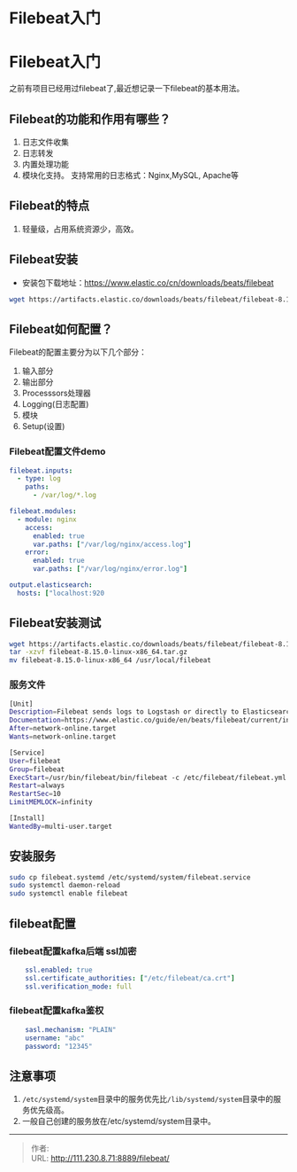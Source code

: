# Filebeat入门


<!--more-->
# Filebeat入门
之前有项目已经用过filebeat了,最近想记录一下filebeat的基本用法。
## Filebeat的功能和作用有哪些？
1. 日志文件收集
2. 日志转发
3. 内置处理功能
4. 模块化支持。
   支持常用的日志格式：Nginx,MySQL, Apache等

## Filebeat的特点
1. 轻量级，占用系统资源少，高效。

## Filebeat安装
- 安装包下载地址：https://www.elastic.co/cn/downloads/beats/filebeat
```bash
wget https://artifacts.elastic.co/downloads/beats/filebeat/filebeat-8.15.0-linux-x86_64.tar.gz
```

## Filebeat如何配置？
Filebeat的配置主要分为以下几个部分：
1. 输入部分
2. 输出部分
3. Processsors处理器
4. Logging(日志配置)
5. 模块
6. Setup(设置)

### Filebeat配置文件demo
```yml
filebeat.inputs:
  - type: log
    paths:
      - /var/log/*.log

filebeat.modules:
  - module: nginx
    access:
      enabled: true
      var.paths: ["/var/log/nginx/access.log"]
    error:
      enabled: true
      var.paths: ["/var/log/nginx/error.log"]

output.elasticsearch:
  hosts: ["localhost:920
```

## Filebeat安装测试
```bash
wget https://artifacts.elastic.co/downloads/beats/filebeat/filebeat-8.15.0-linux-x86_64.tar.gz
tar -xzvf filebeat-8.15.0-linux-x86_64.tar.gz
mv filebeat-8.15.0-linux-x86_64 /usr/local/filebeat
```

### 服务文件
```bash
[Unit]
Description=Filebeat sends logs to Logstash or directly to Elasticsearch
Documentation=https://www.elastic.co/guide/en/beats/filebeat/current/index.html
After=network-online.target
Wants=network-online.target

[Service]
User=filebeat
Group=filebeat
ExecStart=/usr/bin/filebeat/bin/filebeat -c /etc/filebeat/filebeat.yml -d "publish"
Restart=always
RestartSec=10
LimitMEMLOCK=infinity

[Install]
WantedBy=multi-user.target
```

## 安装服务
```bash
sudo cp filebeat.systemd /etc/systemd/system/filebeat.service
sudo systemctl daemon-reload
sudo systemctl enable filebeat
```

## filebeat配置
### filebeat配置kafka后端 ssl加密
```yml
    ssl.enabled: true
    ssl.certificate_authorities: ["/etc/filebeat/ca.crt"]
    ssl.verification_mode: full
```

### filebeat配置kafka鉴权
```yml
    sasl.mechanism: "PLAIN"
    username: "abc"
    password: "12345"
```

## 注意事项
1. `/etc/systemd/system`目录中的服务优先比`/lib/systemd/system`目录中的服务优先级高。
2. 一般自己创建的服务放在/etc/systemd/system目录中。


---

> 作者:   
> URL: http://111.230.8.71:8889/filebeat/  

